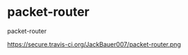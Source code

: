 packet-router
=============

packet-router

https://secure.travis-ci.org/JackBauer007/packet-router.png